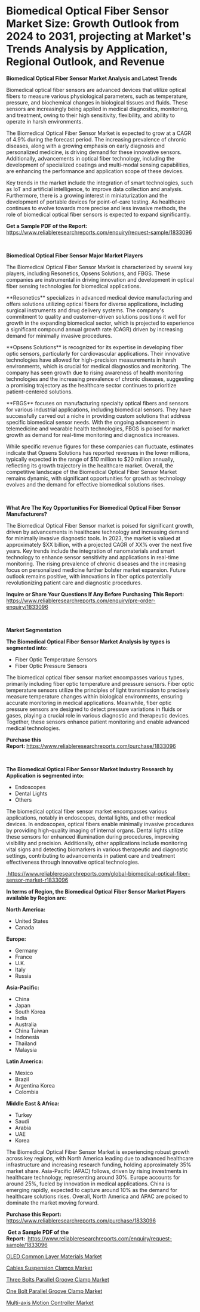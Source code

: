 <p><h1>Biomedical Optical Fiber Sensor Market Size: Growth Outlook from 2024 to 2031, projecting at Market's Trends Analysis by Application, Regional Outlook, and Revenue</h1></p><p><strong>Biomedical Optical Fiber Sensor Market Analysis and Latest Trends</strong></p>
<p><p>Biomedical optical fiber sensors are advanced devices that utilize optical fibers to measure various physiological parameters, such as temperature, pressure, and biochemical changes in biological tissues and fluids. These sensors are increasingly being applied in medical diagnostics, monitoring, and treatment, owing to their high sensitivity, flexibility, and ability to operate in harsh environments.</p><p>The Biomedical Optical Fiber Sensor Market is expected to grow at a CAGR of 4.9% during the forecast period. The increasing prevalence of chronic diseases, along with a growing emphasis on early diagnosis and personalized medicine, is driving demand for these innovative sensors. Additionally, advancements in optical fiber technology, including the development of specialized coatings and multi-modal sensing capabilities, are enhancing the performance and application scope of these devices. </p><p>Key trends in the market include the integration of smart technologies, such as IoT and artificial intelligence, to improve data collection and analysis. Furthermore, there is a growing interest in miniaturization and the development of portable devices for point-of-care testing. As healthcare continues to evolve towards more precise and less invasive methods, the role of biomedical optical fiber sensors is expected to expand significantly.</p></p>
<p><strong>Get a Sample PDF of the Report:&nbsp;</strong> <a href="https://www.reliableresearchreports.com/enquiry/request-sample/1833096?utm_campaign=1735&utm_medium=2&utm_source=Github&utm_content=ia&utm_term=19102024&utm_id=biomedical-optical-fiber-sensor">https://www.reliableresearchreports.com/enquiry/request-sample/1833096</a></p>
<p>&nbsp;</p>
<p><strong>Biomedical Optical Fiber Sensor Major Market Players</strong></p>
<p><p>The Biomedical Optical Fiber Sensor Market is characterized by several key players, including Resonetics, Opsens Solutions, and FBGS. These companies are instrumental in driving innovation and development in optical fiber sensing technologies for biomedical applications.</p><p>**Resonetics** specializes in advanced medical device manufacturing and offers solutions utilizing optical fibers for diverse applications, including surgical instruments and drug delivery systems. The company's commitment to quality and customer-driven solutions positions it well for growth in the expanding biomedical sector, which is projected to experience a significant compound annual growth rate (CAGR) driven by increasing demand for minimally invasive procedures.</p><p>**Opsens Solutions** is recognized for its expertise in developing fiber optic sensors, particularly for cardiovascular applications. Their innovative technologies have allowed for high-precision measurements in harsh environments, which is crucial for medical diagnostics and monitoring. The company has seen growth due to rising awareness of health monitoring technologies and the increasing prevalence of chronic diseases, suggesting a promising trajectory as the healthcare sector continues to prioritize patient-centered solutions.</p><p>**FBGS** focuses on manufacturing specialty optical fibers and sensors for various industrial applications, including biomedical sensors. They have successfully carved out a niche in providing custom solutions that address specific biomedical sensor needs. With the ongoing advancement in telemedicine and wearable health technologies, FBGS is poised for market growth as demand for real-time monitoring and diagnostics increases.</p><p>While specific revenue figures for these companies can fluctuate, estimates indicate that Opsens Solutions has reported revenues in the lower millions, typically expected in the range of $10 million to $20 million annually, reflecting its growth trajectory in the healthcare market. Overall, the competitive landscape of the Biomedical Optical Fiber Sensor Market remains dynamic, with significant opportunities for growth as technology evolves and the demand for effective biomedical solutions rises.</p></p>
<p>&nbsp;</p>
<p><strong>What Are The Key Opportunities For Biomedical Optical Fiber Sensor Manufacturers?</strong></p>
<p><p>The Biomedical Optical Fiber Sensor market is poised for significant growth, driven by advancements in healthcare technology and increasing demand for minimally invasive diagnostic tools. In 2023, the market is valued at approximately $XX billion, with a projected CAGR of XX% over the next five years. Key trends include the integration of nanomaterials and smart technology to enhance sensor sensitivity and applications in real-time monitoring. The rising prevalence of chronic diseases and the increasing focus on personalized medicine further bolster market expansion. Future outlook remains positive, with innovations in fiber optics potentially revolutionizing patient care and diagnostic procedures.</p></p>
<p><strong>Inquire or Share Your Questions If Any Before Purchasing This Report:</strong> <a href="https://www.reliableresearchreports.com/enquiry/pre-order-enquiry/1833096?utm_campaign=1735&utm_medium=2&utm_source=Github&utm_content=ia&utm_term=19102024&utm_id=biomedical-optical-fiber-sensor">https://www.reliableresearchreports.com/enquiry/pre-order-enquiry/1833096</a></p>
<p>&nbsp;</p>
<p><strong>Market Segmentation</strong></p>
<p><strong>The Biomedical Optical Fiber Sensor Market Analysis by types is segmented into:</strong></p>
<p><ul><li>Fiber Optic Temperature Sensors</li><li>Fiber Optic Pressure Sensors</li></ul></p>
<p><p>The biomedical optical fiber sensor market encompasses various types, primarily including fiber optic temperature and pressure sensors. Fiber optic temperature sensors utilize the principles of light transmission to precisely measure temperature changes within biological environments, ensuring accurate monitoring in medical applications. Meanwhile, fiber optic pressure sensors are designed to detect pressure variations in fluids or gases, playing a crucial role in various diagnostic and therapeutic devices. Together, these sensors enhance patient monitoring and enable advanced medical technologies.</p></p>
<p><strong>Purchase this Report:&nbsp;</strong><a href="https://www.reliableresearchreports.com/purchase/1833096?utm_campaign=1735&utm_medium=2&utm_source=Github&utm_content=ia&utm_term=19102024&utm_id=biomedical-optical-fiber-sensor">https://www.reliableresearchreports.com/purchase/1833096</a></p>
<p>&nbsp;</p>
<p><strong>The Biomedical Optical Fiber Sensor Market Industry Research by Application is segmented into:</strong></p>
<p><ul><li>Endoscopes</li><li>Dental Lights</li><li>Others</li></ul></p>
<p><p>The biomedical optical fiber sensor market encompasses various applications, notably in endoscopes, dental lights, and other medical devices. In endoscopes, optical fibers enable minimally invasive procedures by providing high-quality imaging of internal organs. Dental lights utilize these sensors for enhanced illumination during procedures, improving visibility and precision. Additionally, other applications include monitoring vital signs and detecting biomarkers in various therapeutic and diagnostic settings, contributing to advancements in patient care and treatment effectiveness through innovative optical technologies.</p></p>
<p><a href="https://www.reliableresearchreports.com/global-biomedical-optical-fiber-sensor-market-r1833096?utm_campaign=1735&utm_medium=2&utm_source=Github&utm_content=ia&utm_term=19102024&utm_id=biomedical-optical-fiber-sensor">&nbsp;https://www.reliableresearchreports.com/global-biomedical-optical-fiber-sensor-market-r1833096</a></p>
<p><strong>In terms of Region, the Biomedical Optical Fiber Sensor Market Players available by Region are:</strong></p>
<p>
    <p> <strong> North America: </strong>
        <ul>
            <li>United States</li>
            <li>Canada</li>
        </ul>
        </p> 
    <p> <strong> Europe: </strong>
        <ul>
            <li>Germany</li>
            <li>France</li>
            <li>U.K.</li>
            <li>Italy</li>
            <li>Russia</li>
        </ul>
        </p> 
    <p> <strong> Asia-Pacific: </strong>
        <ul>
            <li>China</li>
            <li>Japan</li>
            <li>South Korea</li>
            <li>India</li>
            <li>Australia</li>
            <li>China Taiwan</li>
            <li>Indonesia</li>
            <li>Thailand</li>
            <li>Malaysia</li>
        </ul>
        </p> 
    <p> <strong> Latin America: </strong>
        <ul>
            <li>Mexico</li>
            <li>Brazil</li>
            <li>Argentina Korea</li>
            <li>Colombia</li>
        </ul>
        </p> 
    <p> <strong> Middle East & Africa: </strong>
        <ul>
            <li>Turkey</li>
            <li>Saudi</li>
            <li>Arabia</li>
            <li>UAE</li>
            <li>Korea</li>
        </ul>
    </p>
    </p>
<p><p>The Biomedical Optical Fiber Sensor Market is experiencing robust growth across key regions, with North America leading due to advanced healthcare infrastructure and increasing research funding, holding approximately 35% market share. Asia-Pacific (APAC) follows, driven by rising investments in healthcare technology, representing around 30%. Europe accounts for around 25%, fueled by innovation in medical applications. China is emerging rapidly, expected to capture around 10% as the demand for healthcare solutions rises. Overall, North America and APAC are poised to dominate the market moving forward.</p></p>
<p><strong>Purchase this Report: </strong><a href="https://www.reliableresearchreports.com/purchase/1833096?utm_campaign=1735&utm_medium=2&utm_source=Github&utm_content=ia&utm_term=19102024&utm_id=biomedical-optical-fiber-sensor">https://www.reliableresearchreports.com/purchase/1833096</a></p>
<p>&nbsp;<strong>Get a Sample PDF of the Report:&nbsp;&nbsp;</strong><a href="https://www.reliableresearchreports.com/enquiry/request-sample/1833096?utm_campaign=1735&utm_medium=2&utm_source=Github&utm_content=ia&utm_term=19102024&utm_id=biomedical-optical-fiber-sensor">https://www.reliableresearchreports.com/enquiry/request-sample/1833096</a></p>
<p><strong></strong></p>
<p><p><a href="https://www.linkedin.com/pulse/oled-common-layer-materials-market-size-segmentation-trends-growth-nrbee?utm_campaign=1735&utm_medium=2&utm_source=Github&utm_content=ia&utm_term=19102024&utm_id=biomedical-optical-fiber-sensor">OLED Common Layer Materials Market</a></p><p><a href="https://www.linkedin.com/pulse/global-cables-suspension-clamps-market-opportunities-challenges2024-z4fsc?utm_campaign=1735&utm_medium=2&utm_source=Github&utm_content=ia&utm_term=19102024&utm_id=biomedical-optical-fiber-sensor">Cables Suspension Clamps Market</a></p><p><a href="https://www.linkedin.com/pulse/decoding-three-bolts-parallel-groove-clamp-industry-lhgae?utm_campaign=1735&utm_medium=2&utm_source=Github&utm_content=ia&utm_term=19102024&utm_id=biomedical-optical-fiber-sensor">Three Bolts Parallel Groove Clamp Market</a></p><p><a href="https://www.linkedin.com/pulse/one-bolt-parallel-groove-clamp-market-size-share-analysis-2uoic?utm_campaign=1735&utm_medium=2&utm_source=Github&utm_content=ia&utm_term=19102024&utm_id=biomedical-optical-fiber-sensor">One Bolt Parallel Groove Clamp Market</a></p><p><a href="https://github.com/lawriesievelwij/Market-Research-Report-List-1/blob/main/multi-axis-motion-controller-market.md?utm_campaign=1735&utm_medium=2&utm_source=Github&utm_content=ia&utm_term=19102024&utm_id=biomedical-optical-fiber-sensor">Multi-axis Motion Controller Market</a></p></p>